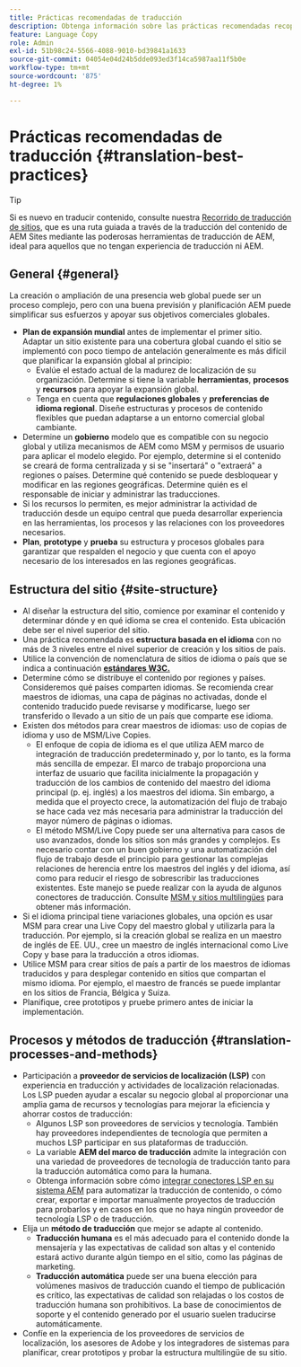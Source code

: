 ```yaml
---
title: Prácticas recomendadas de traducción
description: Obtenga información sobre las prácticas recomendadas recopiladas por los equipos de consultoría e ingeniería de Adobe para ayudarle a poner en marcha proyectos de traducción.
feature: Language Copy
role: Admin
exl-id: 51b98c24-5566-4088-9010-bd39841a1633
source-git-commit: 04054e04d24b5dde093ed3f14ca5987aa11f5b0e
workflow-type: tm+mt
source-wordcount: '875'
ht-degree: 1%

---
```


# Prácticas recomendadas de traducción {#translation-best-practices}

>[!TIP]
>
>Si es nuevo en traducir contenido, consulte nuestra [Recorrido de traducción de sitios,](/help/journey-sites/translation/overview.md) que es una ruta guiada a través de la traducción del contenido de AEM Sites mediante las poderosas herramientas de traducción de AEM, ideal para aquellos que no tengan experiencia de traducción ni AEM.

## General {#general}

La creación o ampliación de una presencia web global puede ser un proceso complejo, pero con una buena previsión y planificación AEM puede simplificar sus esfuerzos y apoyar sus objetivos comerciales globales.

* **Plan de expansión mundial** antes de implementar el primer sitio. Adaptar un sitio existente para una cobertura global cuando el sitio se implementó con poco tiempo de antelación generalmente es más difícil que planificar la expansión global al principio:
   * Evalúe el estado actual de la madurez de localización de su organización. Determine si tiene la variable **herramientas**, **procesos** y **recursos** para apoyar la expansión global.
   * Tenga en cuenta que **regulaciones globales** y **preferencias de idioma regional**. Diseñe estructuras y procesos de contenido flexibles que puedan adaptarse a un entorno comercial global cambiante.
* Determine un **gobierno** modelo que es compatible con su negocio global y utiliza mecanismos de AEM como MSM y permisos de usuario para aplicar el modelo elegido. Por ejemplo, determine si el contenido se creará de forma centralizada y si se &quot;insertará&quot; o &quot;extraerá&quot; a regiones o países. Determine qué contenido se puede desbloquear y modificar en las regiones geográficas. Determine quién es el responsable de iniciar y administrar las traducciones.
* Si los recursos lo permiten, es mejor administrar la actividad de traducción desde un equipo central que pueda desarrollar experiencia en las herramientas, los procesos y las relaciones con los proveedores necesarios.
* **Plan**, **prototype** y **prueba** su estructura y procesos globales para garantizar que respalden el negocio y que cuenta con el apoyo necesario de los interesados en las regiones geográficas.

## Estructura del sitio    {#site-structure}

* Al diseñar la estructura del sitio, comience por examinar el contenido y determinar dónde y en qué idioma se crea el contenido. Esta ubicación debe ser el nivel superior del sitio.
* Una práctica recomendada es **estructura basada en el idioma** con no más de 3 niveles entre el nivel superior de creación y los sitios de país.
* Utilice la convención de nomenclatura de sitios de idioma o país que se indica a continuación **[estándares W3C.](/help/sites-cloud/authoring/fundamentals/accessible-content.md)**
* Determine cómo se distribuye el contenido por regiones y países. Consideremos qué países comparten idiomas. Se recomienda crear maestros de idiomas, una capa de páginas no activadas, donde el contenido traducido puede revisarse y modificarse, luego ser transferido o llevado a un sitio de un país que comparte ese idioma.
* Existen dos métodos para crear maestros de idiomas: uso de copias de idioma y uso de MSM/Live Copies.
   * El enfoque de copia de idioma es el que utiliza AEM marco de integración de traducción predeterminado y, por lo tanto, es la forma más sencilla de empezar. El marco de trabajo proporciona una interfaz de usuario que facilita inicialmente la propagación y traducción de los cambios de contenido del maestro del idioma principal (p. ej. inglés) a los maestros del idioma. Sin embargo, a medida que el proyecto crece, la automatización del flujo de trabajo se hace cada vez más necesaria para administrar la traducción del mayor número de páginas o idiomas.
   * El método MSM/Live Copy puede ser una alternativa para casos de uso avanzados, donde los sitios son más grandes y complejos. Es necesario contar con un buen gobierno y una automatización del flujo de trabajo desde el principio para gestionar las complejas relaciones de herencia entre los maestros del inglés y del idioma, así como para reducir el riesgo de sobrescribir las traducciones existentes. Este manejo se puede realizar con la ayuda de algunos conectores de traducción. Consulte [MSM y sitios multilingües](/help/sites-cloud/administering/msm/best-practices.md#msm-and-multilingual-websites) para obtener más información.
* Si el idioma principal tiene variaciones globales, una opción es usar MSM para crear una Live Copy del maestro global y utilizarla para la traducción. Por ejemplo, si la creación global se realiza en un maestro de inglés de EE. UU., cree un maestro de inglés internacional como Live Copy y base para la traducción a otros idiomas.
* Utilice MSM para crear sitios de país a partir de los maestros de idiomas traducidos y para desplegar contenido en sitios que compartan el mismo idioma. Por ejemplo, el maestro de francés se puede implantar en los sitios de Francia, Bélgica y Suiza.
* Planifique, cree prototipos y pruebe primero antes de iniciar la implementación.

## Procesos y métodos de traducción {#translation-processes-and-methods}

* Participación a **proveedor de servicios de localización (LSP)** con experiencia en traducción y actividades de localización relacionadas. Los LSP pueden ayudar a escalar su negocio global al proporcionar una amplia gama de recursos y tecnologías para mejorar la eficiencia y ahorrar costos de traducción:
   * Algunos LSP son proveedores de servicios y tecnología. También hay proveedores independientes de tecnología que permiten a muchos LSP participar en sus plataformas de traducción.
   * La variable **AEM del marco de traducción** admite la integración con una variedad de proveedores de tecnología de traducción tanto para la traducción automática como para la humana.
   * Obtenga información sobre cómo [integrar conectores LSP en su sistema AEM](integration-framework.md) para automatizar la traducción de contenido, o cómo crear, exportar e importar manualmente proyectos de traducción para probarlos y en casos en los que no haya ningún proveedor de tecnología LSP o de traducción.
* Elija un **método de traducción** que mejor se adapte al contenido.
   * **Traducción humana** es el más adecuado para el contenido donde la mensajería y las expectativas de calidad son altas y el contenido estará activo durante algún tiempo en el sitio, como las páginas de marketing.
   * **Traducción automática** puede ser una buena elección para volúmenes masivos de traducción cuando el tiempo de publicación es crítico, las expectativas de calidad son relajadas o los costos de traducción humana son prohibitivos. La base de conocimientos de soporte y el contenido generado por el usuario suelen traducirse automáticamente.
* Confíe en la experiencia de los proveedores de servicios de localización, los asesores de Adobe y los integradores de sistemas para planificar, crear prototipos y probar la estructura multilingüe de su sitio.
